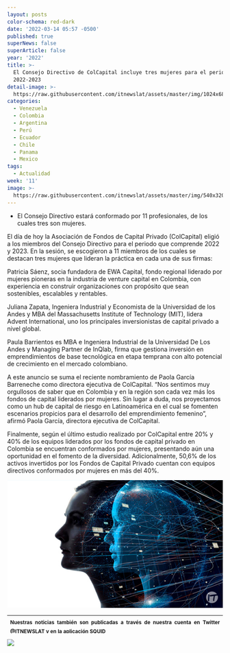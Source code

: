 ```yaml
---
layout: posts
color-schema: red-dark
date: '2022-03-14 05:57 -0500'
published: true
superNews: false
superArticle: false
year: '2022'
title: >-
  El Consejo Directivo de ColCapital incluye tres mujeres para el periodo
  2022-2023
detail-image: >-
  https://raw.githubusercontent.com/itnewslat/assets/master/img/1024x680/mujer-digitalizada-g.jpg
categories:
  - Venezuela
  - Colombia
  - Argentina
  - Perú
  - Ecuador
  - Chile
  - Panama
  - Mexico
tags:
  - Actualidad
week: '11'
image: >-
  https://raw.githubusercontent.com/itnewslat/assets/master/img/540x320/mujer-digitalizada-p.jpg
---
```

- El Consejo Directivo estará conformado por 11 profesionales, de los cuales tres son mujeres.
 
El día de hoy la Asociación de Fondos de Capital Privado (ColCapital) eligió a los miembros del Consejo Directivo para el periodo que comprende 2022 y 2023. En la sesión, se escogieron a 11 miembros de los cuales se destacan tres mujeres que lideran la práctica en cada una de sus firmas: 

Patricia Sáenz, socia fundadora de EWA Capital, fondo regional liderado por mujeres pioneras en la industria de venture capital en Colombia, con experiencia en construir organizaciones con propósito que sean sostenibles, escalables y rentables. 
 
Juliana Zapata, Ingeniera Industrial y Economista de la Universidad de los Andes y MBA del Massachusetts Institute of Technology (MIT), lidera Advent International, uno los principales inversionistas de capital privado a nivel global. 

 
Paula Barrientos es MBA e Ingeniera Industrial de la Universidad De Los Andes y Managing Partner de InQlab, firma que gestiona inversión en emprendimientos de base tecnológica en etapa temprana con alto potencial de crecimiento en el mercado colombiano.  
 

A este anuncio se suma el reciente nombramiento de Paola García Barreneche como directora ejecutiva de ColCapital.  “Nos sentimos muy orgullosos de saber que en Colombia y en la región son cada vez más los fondos de capital liderados por mujeres. Sin lugar a duda, nos proyectamos como un hub de capital de riesgo en Latinoamérica en el cual se fomenten escenarios propicios para el desarrollo del emprendimiento femenino”, afirmó Paola García, directora ejecutiva de ColCapital.  

Finalmente, según el último estudio realizado por ColCapital entre 20% y 40% de los equipos liderados por los fondos de capital privado en Colombia se encuentran conformados por mujeres, presentando aún una oportunidad en el fomento de la diversidad. Adicionalmente, 50,6% de los activos invertidos por los Fondos de Capital Privado cuentan con equipos directivos conformados por mujeres en más del 40%.

![](https://raw.githubusercontent.com/itnewslat/assets/master/img/540x320/mujer-digitalizada-p.jpg)

<table style="height: 42px;" width="569">
<tbody>
<tr>
<td style="text-align: justify;"><sub><strong>Nuestras noticias también son publicadas a través de nuestra cuenta en Twitter <a href="https://twitter.com/itnewslat?lang=es">@ITNEWSLAT</a> y en la aplicación <a href="https://squidapp.co/en/">SQUID</a></strong></sub></td>
</tr>
</tbody>
</table>

<img src="https://tracker.metricool.com/c3po.jpg?hash=56f88a41e39ab42c063cc51676587a04"/>
